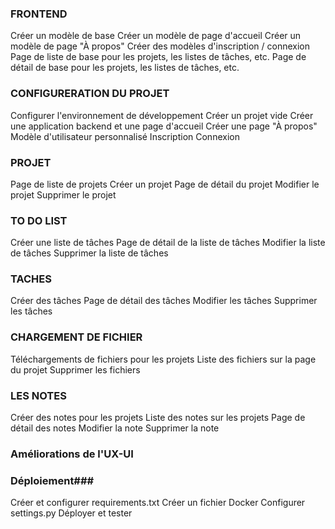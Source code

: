 ### FRONTEND ###
Créer un modèle de base
Créer un modèle de page d'accueil
Créer un modèle de page "À propos"
Créer des modèles d'inscription / connexion
Page de liste de base pour les projets, les listes de tâches, etc.
Page de détail de base pour les projets, les listes de tâches, etc.

### CONFIGURERATION DU PROJET ###

Configurer l'environnement de développement
Créer un projet vide
Créer une application backend et une page d'accueil
Créer une page "À propos"
Modèle d'utilisateur personnalisé
Inscription
Connexion

### PROJET ###

Page de liste de projets
Créer un projet
Page de détail du projet
Modifier le projet
Supprimer le projet

### TO DO LIST ###

Créer une liste de tâches
Page de détail de la liste de tâches
Modifier la liste de tâches
Supprimer la liste de tâches

### TACHES ###
Créer des tâches
Page de détail des tâches
Modifier les tâches
Supprimer les tâches


### CHARGEMENT DE FICHIER ###
Téléchargements de fichiers pour les projets
Liste des fichiers sur la page du projet
Supprimer les fichiers

### LES NOTES ###
Créer des notes pour les projets
Liste des notes sur les projets
Page de détail des notes
Modifier la note
Supprimer la note

### Améliorations de l'UX-UI ###

### Déploiement###
Créer et configurer requirements.txt
Créer un fichier Docker
Configurer settings.py
Déployer et tester
